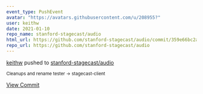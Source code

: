 ```yaml
---
event_type: PushEvent
avatar: "https://avatars.githubusercontent.com/u/208955?"
user: keithw
date: 2021-01-10
repo_name: stanford-stagecast/audio
html_url: https://github.com/stanford-stagecast/audio/commit/359e66bc2ab575813884fb334ce3b1bfb8df4f80
repo_url: https://github.com/stanford-stagecast/audio
---
```


<a href='https://github.com/keithw' target='_blank'>keithw</a> pushed to <a href='https://github.com/stanford-stagecast/audio' target='_blank'>stanford-stagecast/audio</a>

<small>Cleanups and rename tester -> stagecast-client</small>

<a href='https://github.com/stanford-stagecast/audio/commit/359e66bc2ab575813884fb334ce3b1bfb8df4f80' target='_blank'>View Commit</a>